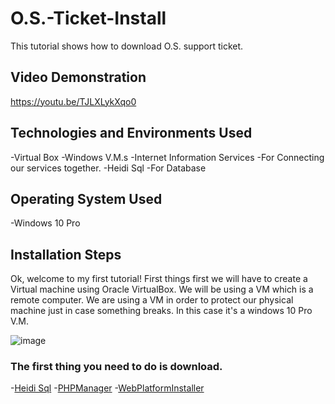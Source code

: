 # O.S.-Ticket-Install
This tutorial shows how to download O.S. support ticket.
## Video Demonstration
https://youtu.be/TJLXLykXqo0
## Technologies and Environments Used
-Virtual Box
  -Windows V.M.s
-Internet Information Services
  -For Connecting our services together. 
-Heidi Sql
  -For Database
 ## Operating System Used
 -Windows 10 Pro
 ## Installation Steps
Ok, welcome to my first tutorial! First things first we will have to create a Virtual machine using Oracle VirtualBox. 
We will be using a VM which is a remote computer. We are using a VM in order to protect our physical machine just in case something breaks. 
In this case it's a windows 10 Pro V.M.
 
![image](https://user-images.githubusercontent.com/23139364/206923552-6cc91c02-0e0d-46d8-a52d-33211ffc55f8.png)

### The first thing you need to do is download.
-[Heidi Sql](https://www.heidisql.com/download.php)
-[PHPManager](https://www.php.net/releases/8.2/en.php)
-[WebPlatformInstaller](https://www.php.net/releases/8.2/en.php)
